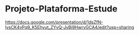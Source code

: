 # Projeto-Plataforma-Estude
https://docs.google.com/presentation/d/1dsZfN-lysCK4vPq9_K5Ehyut_ZYvQ-JvBj9HwrvGCA4/edit?usp=sharing
